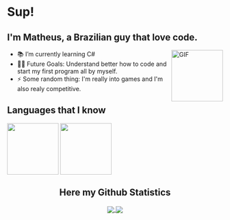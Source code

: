 # Sup!

## I'm Matheus, a Brazilian guy that love code.
<img align="right" alt="GIF" height="120px" src="https://user-images.githubusercontent.com/74038190/240885248-ff1b5f32-9420-4dde-b2b9-ed2c0aa17459.gif"/>

- 📚 I’m currently learning C#
- 💪🏼 Future Goals: Understand better how to code and start my first program all by myself.
- ⚡ Some random thing: I'm really into games and I'm also realy competitive.




## Languages that I know
<div>
<image align="center"height="120em" src="https://img.shields.io/badge/C%23-239120?style=for-the-badge&logo=c-sharp&logoColor=white" ">
<image align="center" height="120em" src="https://img.shields.io/badge/Java-ED8B00?style=for-the-badge&logo=openjdk&logoColor=white" >
</div>

<div>
  <h2 align="center"> Here my Github Statistics </h2>
  
  <div align="center"> 
     <a href="">
      <img align="center" src="https://github-readme-stats-sigma-five.vercel.app/api?username=MatBingo&show_icons=true&include_all_commits=true&count_private=true&theme=react&line_height=40" />
    </a>
    <a href="">
      <img align="center" src="https://github-readme-stats.vercel.app/api/top-langs/?username=MatBingo&theme=react&line_height=40&hide=css"/>
    </a>
</div>
